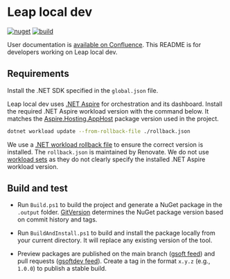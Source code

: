 # Leap local dev

[![nuget](https://feeds.dev.azure.com/gsoft/_apis/public/Packaging/Feeds/gsoft/Packages/7e26c0cd-3179-49c3-a3a7-e92df061eee5/Badge)](https://dev.azure.com/gsoft/Shared-Assets/_artifacts/feed/gsoft/NuGet/Workleap.Leap)
[![build](https://dev.azure.com/gsoft/Shared-Assets/_apis/build/status%2FLeap%2FLeap%20Publish?branchName=main)](https://dev.azure.com/gsoft/Shared-Assets/_build/latest?definitionId=219&branchName=main)

User documentation is [available on Confluence](https://gsoftdev.atlassian.net/wiki/x/dIDh4Q). This README is for developers working on Leap local dev.

## Requirements

Install the .NET SDK specified in the `global.json` file.

Leap local dev uses [.NET Aspire](https://learn.microsoft.com/en-us/dotnet/aspire/get-started/aspire-overview) for orchestration and its dashboard. Install the required .NET Aspire workload version with the command below. It matches the [Aspire.Hosting.AppHost](https://www.nuget.org/packages/Aspire.Hosting.AppHost) package version used in the project.

```bash
dotnet workload update --from-rollback-file ./rollback.json
```

We use a [.NET workload rollback file](https://github.com/dotnet/aspire/discussions/2230#discussioncomment-8496035) to ensure the correct version is installed. The `rollback.json` is maintained by Renovate. We do not use [workload sets](https://github.com/dotnet/aspire/issues/5501) as they do not clearly specify the installed .NET Aspire workload version.

## Build and test

- Run `Build.ps1` to build the project and generate a NuGet package in the `.output` folder. [GitVersion](https://gitversion.net/) determines the NuGet package version based on commit history and tags.

- Run `BuildAndInstall.ps1` to build and install the package locally from your current directory. It will replace any existing version of the tool.

- Preview packages are published on the main branch ([gsoft feed](https://dev.azure.com/gsoft/Shared-Assets/_artifacts/feed/gsoft/NuGet/Workleap.Leap/)) and pull requests ([gsoftdev feed](https://dev.azure.com/gsoft/Shared-Assets/_artifacts/feed/gsoftdev/NuGet/Workleap.Leap/)). Create a tag in the format `x.y.z` (e.g., `1.0.0`) to publish a stable build.
